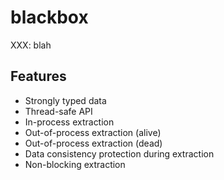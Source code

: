 # blackbox

XXX: blah

## Features

* Strongly typed data
* Thread-safe API
* In-process extraction
* Out-of-process extraction (alive)
* Out-of-process extraction (dead)
* Data consistency protection during extraction
* Non-blocking extraction
